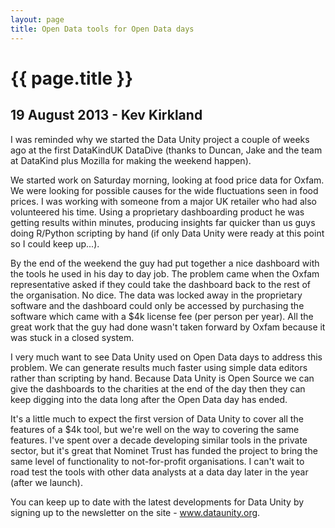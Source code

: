 ```yaml
---
layout: page
title: Open Data tools for Open Data days
---
```


# {{ page.title }}

## 19 August 2013 - Kev Kirkland

I was reminded why we started the Data Unity project a couple of weeks ago at the first DataKindUK DataDive (thanks to Duncan, Jake and the team at DataKind plus Mozilla for making the weekend happen).

We started work on Saturday morning, looking at food price data for Oxfam. We were looking for possible causes for the wide fluctuations seen in food prices. I was working with someone from a major UK retailer who had also volunteered his time. Using a proprietary dashboarding product he was getting results within minutes, producing insights far quicker than us guys doing R/Python scripting by hand (if only Data Unity were ready at this point so I could keep up...).

By the end of the weekend the guy had put together a nice dashboard with the tools he used in his day to day job. The problem came when the Oxfam representative asked if they could take the dashboard back to the rest of the organisation. No dice. The data was locked away in the proprietary software and the dashboard could only be accessed by purchasing the software which came with a $4k license fee (per person per year). All the great work that the guy had done wasn't taken forward by Oxfam because it was stuck in a closed system.

I very much want to see Data Unity used on Open Data days to address this problem. We can generate results much faster using simple data editors rather than scripting by hand. Because Data Unity is Open Source we can give the dashboards to the charities at the end of the day then they can keep digging into the data long after the Open Data day has ended.

It's a little much to expect the first version of Data Unity to cover all the features of a $4k tool, but we're well on the way to covering the same features. I've spent over a decade developing similar tools in the private sector, but it's great that Nominet Trust has funded the project to bring the same level of functionality to not-for-profit organisations. I can't wait to road test the tools with other data analysts at a data day later in the year (after we launch).

You can keep up to date with the latest developments for Data Unity by signing up to the newsletter on the site - www.dataunity.org.
